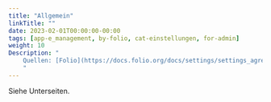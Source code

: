 ```yaml
---
title: "Allgemein"
linkTitle: ""
date: 2023-02-01T00:00:00-00:00
tags: [app-e_management, by-folio, cat-einstellungen, for-admin]
weight: 10
Description: "
    Quellen: [Folio](https://docs.folio.org/docs/settings/settings_agreements/settings_agreements/ ) & [GBV](https://info.gbv.de/display/FOLIOGBVEXTERN/Einstellungen+(eManagement):+Allgemein)
    "
---
```


Siehe Unterseiten.
